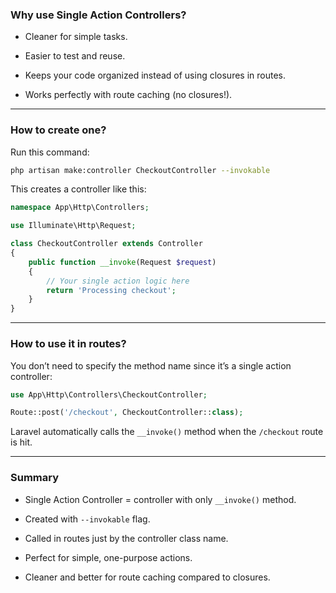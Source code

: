 ### Why use Single Action Controllers?

- Cleaner for simple tasks.
    
- Easier to test and reuse.
    
- Keeps your code organized instead of using closures in routes.
    
- Works perfectly with route caching (no closures!).
    

---

### How to create one?

Run this command:

```bash
php artisan make:controller CheckoutController --invokable
```

This creates a controller like this:

```php
namespace App\Http\Controllers;

use Illuminate\Http\Request;

class CheckoutController extends Controller
{
    public function __invoke(Request $request)
    {
        // Your single action logic here
        return 'Processing checkout';
    }
}
```

---

### How to use it in routes?

You don’t need to specify the method name since it’s a single action controller:

```php
use App\Http\Controllers\CheckoutController;

Route::post('/checkout', CheckoutController::class);
```

Laravel automatically calls the `__invoke()` method when the `/checkout` route is hit.

---

### Summary

- Single Action Controller = controller with only `__invoke()` method.
    
- Created with `--invokable` flag.
    
- Called in routes just by the controller class name.
    
- Perfect for simple, one-purpose actions.
    
- Cleaner and better for route caching compared to closures.
    

